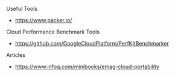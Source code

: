 
Useful Tools
* https://www.packer.io/



Cloud Performance Benchmark Tools
* https://github.com/GoogleCloudPlatform/PerfKitBenchmarker



Articles
* https://www.infoq.com/minibooks/emag-cloud-portability

